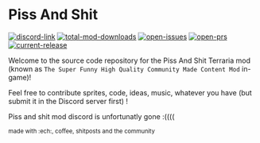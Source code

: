 # Piss And Shit

[![discord-link](https://img.shields.io/discord/734940386363047968?style=flat-square)](https://discord.gg/G8yZQTX) [![total-mod-downloads](https://img.shields.io/github/downloads/musicman655/PissAndShit/total?style=flat-square)](https://github.com/musicman655/PissAndShit/releases) [![open-issues](https://img.shields.io/github/issues/musicman655/PissAndShit?style=flat-square)](https://github.com/musicman655/PissAndShit/issues) [![open-prs](https://img.shields.io/github/issues-pr/musicman655/PissAndShit?style=flat-square)](https://github.com/musicman655/PissAndShit/pulls) [![current-release](https://img.shields.io/github/v/release/musicman655/PissAndShit?style=flat-square)](https://github.com/musicman655/PissAndShit/releases)

Welcome to the source code repository for the Piss And Shit Terraria mod (known as `The Super Funny High Quality Community Made Content Mod` in-game)!

Feel free to contribute sprites, code, ideas, music, whatever you have (but submit it in the Discord server first) !

Piss and shit mod discord is unfortunatly gone :((((

<sup>made with :ech:, coffee, shitposts and the community</sup>
